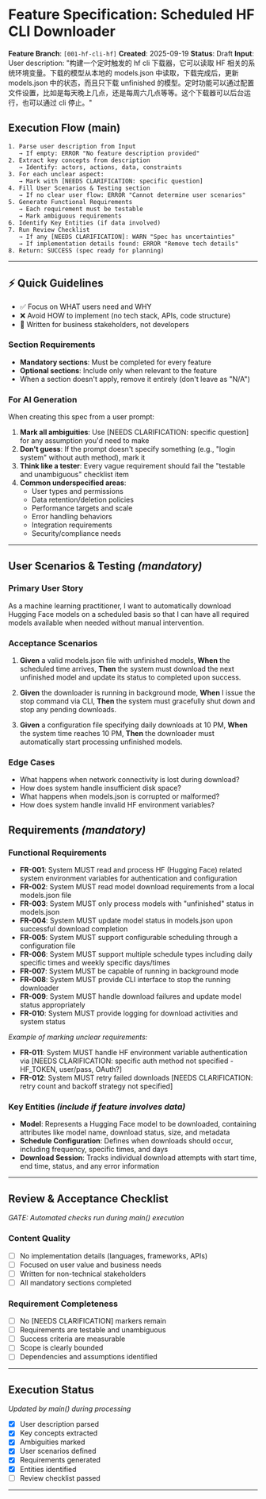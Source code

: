 # Feature Specification: Scheduled HF CLI Downloader

**Feature Branch**: `[001-hf-cli-hf]`
**Created**: 2025-09-19
**Status**: Draft
**Input**: User description: "构建一个定时触发的 hf cli 下载器，它可以读取 HF 相关的系统环境变量。下载的模型从本地的 models.json 中读取，下载完成后，更新 models.json 中的状态，而且只下载 unfinished 的模型。定时功能可以通过配置文件设置，比如是每天晚上几点，还是每周六几点等等。这个下载器可以后台运行，也可以通过 cli 停止。"

## Execution Flow (main)
```
1. Parse user description from Input
   → If empty: ERROR "No feature description provided"
2. Extract key concepts from description
   → Identify: actors, actions, data, constraints
3. For each unclear aspect:
   → Mark with [NEEDS CLARIFICATION: specific question]
4. Fill User Scenarios & Testing section
   → If no clear user flow: ERROR "Cannot determine user scenarios"
5. Generate Functional Requirements
   → Each requirement must be testable
   → Mark ambiguous requirements
6. Identify Key Entities (if data involved)
7. Run Review Checklist
   → If any [NEEDS CLARIFICATION]: WARN "Spec has uncertainties"
   → If implementation details found: ERROR "Remove tech details"
8. Return: SUCCESS (spec ready for planning)
```

---

## ⚡ Quick Guidelines
- ✅ Focus on WHAT users need and WHY
- ❌ Avoid HOW to implement (no tech stack, APIs, code structure)
- 👥 Written for business stakeholders, not developers

### Section Requirements
- **Mandatory sections**: Must be completed for every feature
- **Optional sections**: Include only when relevant to the feature
- When a section doesn't apply, remove it entirely (don't leave as "N/A")

### For AI Generation
When creating this spec from a user prompt:
1. **Mark all ambiguities**: Use [NEEDS CLARIFICATION: specific question] for any assumption you'd need to make
2. **Don't guess**: If the prompt doesn't specify something (e.g., "login system" without auth method), mark it
3. **Think like a tester**: Every vague requirement should fail the "testable and unambiguous" checklist item
4. **Common underspecified areas**:
   - User types and permissions
   - Data retention/deletion policies
   - Performance targets and scale
   - Error handling behaviors
   - Integration requirements
   - Security/compliance needs

---

## User Scenarios & Testing *(mandatory)*

### Primary User Story
As a machine learning practitioner, I want to automatically download Hugging Face models on a scheduled basis so that I can have all required models available when needed without manual intervention.

### Acceptance Scenarios
1. **Given** a valid models.json file with unfinished models, **When** the scheduled time arrives, **Then** the system must download the next unfinished model and update its status to completed upon success.

2. **Given** the downloader is running in background mode, **When** I issue the stop command via CLI, **Then** the system must gracefully shut down and stop any pending downloads.

3. **Given** a configuration file specifying daily downloads at 10 PM, **When** the system time reaches 10 PM, **Then** the downloader must automatically start processing unfinished models.

### Edge Cases
- What happens when network connectivity is lost during download?
- How does system handle insufficient disk space?
- What happens when models.json is corrupted or malformed?
- How does system handle invalid HF environment variables?

## Requirements *(mandatory)*

### Functional Requirements
- **FR-001**: System MUST read and process HF (Hugging Face) related system environment variables for authentication and configuration
- **FR-002**: System MUST read model download requirements from a local models.json file
- **FR-003**: System MUST only process models with "unfinished" status in models.json
- **FR-004**: System MUST update model status in models.json upon successful download completion
- **FR-005**: System MUST support configurable scheduling through a configuration file
- **FR-006**: System MUST support multiple schedule types including daily specific times and weekly specific days/times
- **FR-007**: System MUST be capable of running in background mode
- **FR-008**: System MUST provide CLI interface to stop the running downloader
- **FR-009**: System MUST handle download failures and update model status appropriately
- **FR-010**: System MUST provide logging for download activities and system status

*Example of marking unclear requirements:*
- **FR-011**: System MUST handle HF environment variable authentication via [NEEDS CLARIFICATION: specific auth method not specified - HF_TOKEN, user/pass, OAuth?]
- **FR-012**: System MUST retry failed downloads [NEEDS CLARIFICATION: retry count and backoff strategy not specified]

### Key Entities *(include if feature involves data)*
- **Model**: Represents a Hugging Face model to be downloaded, containing attributes like model name, download status, size, and metadata
- **Schedule Configuration**: Defines when downloads should occur, including frequency, specific times, and days
- **Download Session**: Tracks individual download attempts with start time, end time, status, and any error information

---

## Review & Acceptance Checklist
*GATE: Automated checks run during main() execution*

### Content Quality
- [ ] No implementation details (languages, frameworks, APIs)
- [ ] Focused on user value and business needs
- [ ] Written for non-technical stakeholders
- [ ] All mandatory sections completed

### Requirement Completeness
- [ ] No [NEEDS CLARIFICATION] markers remain
- [ ] Requirements are testable and unambiguous
- [ ] Success criteria are measurable
- [ ] Scope is clearly bounded
- [ ] Dependencies and assumptions identified

---

## Execution Status
*Updated by main() during processing*

- [x] User description parsed
- [x] Key concepts extracted
- [x] Ambiguities marked
- [x] User scenarios defined
- [x] Requirements generated
- [x] Entities identified
- [ ] Review checklist passed

---
